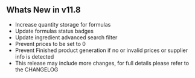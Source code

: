 Whats New in v11.8
--------------------------
- Increase quantity storage for formulas
- Update formulas status badges
- Update ingredient advanced search filter
- Prevent prices to be set to 0
- Prevent Finished product generation if no or invalid prices or supplier info is detected
- This release may include more changes, for full details please refer to the CHANGELOG
